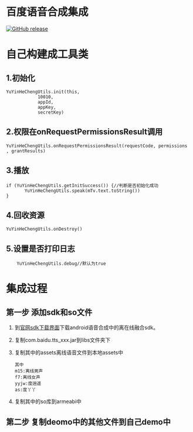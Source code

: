 # 百度语音合成集成

[![GitHub release](https://img.shields.io/badge/release-1.0.8-green.svg)]()

# 自己构建成工具类

## 1.初始化

```
YuYinHeChengUtils.init(this,
            10010,
            appId,
            appKey,
            secretKey)
```

## 2.权限在onRequestPermissionsResult调用

```
YuYinHeChengUtils.onRequestPermissionsResult(requestCode, permissions , grantResults)
```

## 3.播放

```
if (YuYinHeChengUtils.getInitSuccess()) {//判断是否初始化成功
       YuYinHeChengUtils.speak(mTv.text.toString())
}
```

## 4.回收资源

```
YuYinHeChengUtils.onDestroy()
```

## 5.设置是否打印日志

```
    YuYinHeChengUtils.debug//默认为true
```


# 集成过程
## 第一步 添加sdk和so文件

1. 到[官网sdk下载界面](http://ai.baidu.com/sdk)下载android语音合成中的离在线融合sdk。
2. 复制com.baidu.tts_xxx.jar到libs文件夹下
3. 复制其中的assets离线语音文件到本地assets中
  
    ```
    其中
    m15:离线男声
    f7:离线女声
    yyjw:度逍遥
    as:度丫丫
    ```

4. 复制其中的so库到armeabi中

## 第二步 复制deomo中的其他文件到自己demo中

